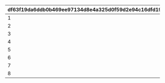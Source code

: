 |df63f19da6ddb0b469ee97134d8e4a325d0f59d2e94c16dfd19da1f734c45701|1ed71328cd8a01c6514d300b5fb9651550e53beffa9d18e6f4c56f551755e05b|a66a70add2943fbaac4baf020a6609567502350d68abe756cd9fe4f448e5d7cb|
| --- | --- | --- |
|1|5|1100|
|2|7|1200|
|3|10|1300|
|4|13|1400|
|5|18|1500|
|6|23|1600|
|7|30|1700|
|8|40|1800|